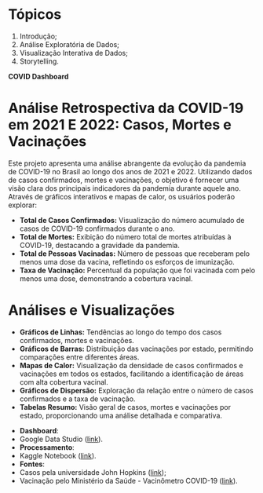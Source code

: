 # Tópicos
1.	Introdução;
2.	Análise Exploratória de Dados;
3.	Visualização Interativa de Dados;
4.	Storytelling.
   
**COVID Dashboard**

# Análise Retrospectiva da COVID-19 em 2021 E 2022: Casos, Mortes e Vacinações
Este projeto apresenta uma análise abrangente da evolução da pandemia de COVID-19 no Brasil ao longo dos anos de 2021 e 2022. Utilizando dados de casos confirmados, mortes e vacinações, o objetivo é fornecer uma visão clara dos principais indicadores da pandemia durante aquele ano. Através de gráficos interativos e mapas de calor, os usuários poderão explorar:
* **Total de Casos Confirmados:** Visualização do número acumulado de casos de COVID-19 confirmados durante o ano.
* **Total de Mortes:** Exibição do número total de mortes atribuídas à COVID-19, destacando a gravidade da pandemia.
* **Total de Pessoas Vacinadas:** Número de pessoas que receberam pelo menos uma dose da vacina, refletindo os esforços de imunização.
* **Taxa de Vacinação:** Percentual da população que foi vacinada com pelo menos uma dose, demonstrando a cobertura vacinal.
# Análises e Visualizações
* **Gráficos de Linhas:** Tendências ao longo do tempo dos casos confirmados, mortes e vacinações.
* **Gráficos de Barras:** Distribuição das vacinações por estado, permitindo comparações entre diferentes áreas.
* **Mapas de Calor:** Visualização da densidade de casos confirmados e vacinações em todos os estados, facilitando a identificação de áreas com alta cobertura vacinal.
* **Gráficos de Dispersão:** Exploração da relação entre o número de casos confirmados e a taxa de vacinação.
* **Tabelas Resumo:** Visão geral de casos, mortes e vacinações por estado, proporcionando uma análise detalhada e comparativa.
  
 - **Dashboard**:
  - Google Data Studio ([link](https://lookerstudio.google.com/reporting/8e1f2cc8-501f-4c8c-ad66-75917d36eaa2)).
 - **Processamento**:
  - Kaggle Notebook ([link](https://www.kaggle.com/code/deniseschuartz/projeto-ebac-dashboard-covid)).
 - **Fontes**:
  - Casos pela universidade John Hopkins ([link](https://github.com/CSSEGISandData/COVID-19/tree/master/csse_covid_19_data/csse_covid_19_daily_reports));
  - Vacinação pelo Ministério da Saúde - Vacinômetro COVID-19 ([link](https://infoms.saude.gov.br/extensions/SEIDIGI_DEMAS_Vacina_C19/SEIDIGI_DEMAS_Vacina_C19.html)).
